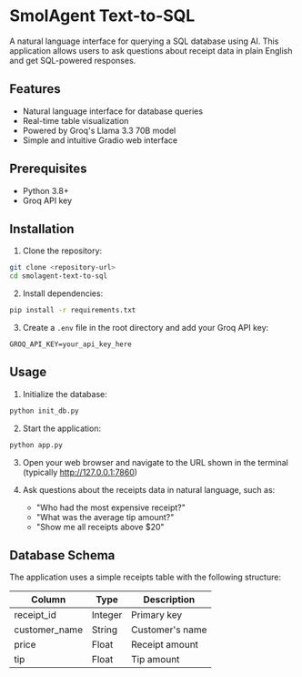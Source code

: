 # SmolAgent Text-to-SQL

A natural language interface for querying a SQL database using AI. This application allows users to ask questions about receipt data in plain English and get SQL-powered responses.

## Features

- Natural language interface for database queries
- Real-time table visualization
- Powered by Groq's Llama 3.3 70B model
- Simple and intuitive Gradio web interface

## Prerequisites

- Python 3.8+
- Groq API key

## Installation

1. Clone the repository:

```bash
git clone <repository-url>
cd smolagent-text-to-sql
```

2. Install dependencies:

```bash
pip install -r requirements.txt
```

3. Create a `.env` file in the root directory and add your Groq API key:

```
GROQ_API_KEY=your_api_key_here
```

## Usage

1. Initialize the database:

```bash
python init_db.py
```

2. Start the application:

```bash
python app.py
```

3. Open your web browser and navigate to the URL shown in the terminal (typically http://127.0.0.1:7860)

4. Ask questions about the receipts data in natural language, such as:
   - "Who had the most expensive receipt?"
   - "What was the average tip amount?"
   - "Show me all receipts above $20"

## Database Schema

The application uses a simple receipts table with the following structure:

| Column        | Type    | Description     |
| ------------- | ------- | --------------- |
| receipt_id    | Integer | Primary key     |
| customer_name | String  | Customer's name |
| price         | Float   | Receipt amount  |
| tip           | Float   | Tip amount      |

